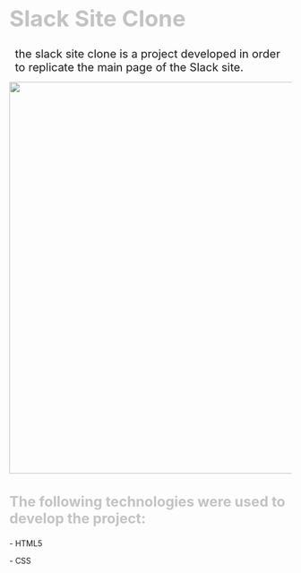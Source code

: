 <h1 style='font-size: 40px; color:#c3c3c3'>Slack Site Clone</h1>

<p style='font-size: 20px; margin: 10px'>the slack site clone is a project developed in order to replicate the main page of the Slack site.</p>
<p align='center'>
<img src="assets/web/siteslack.gif"/ width='700px'>

<h2 style='font-size: 25px; color:#c3c3c3'>The following technologies were used to develop the project:</h2>
<p>- HTML5</p>
<p>- CSS</p>